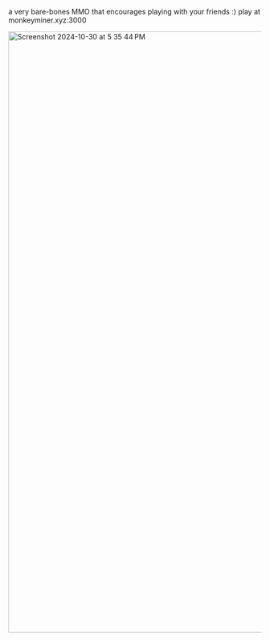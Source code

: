 a very bare-bones MMO that encourages playing with your friends :)
play at monkeyminer.xyz:3000

<img width="1196" alt="Screenshot 2024-10-30 at 5 35 44 PM" src="https://github.com/user-attachments/assets/6dc218e3-b743-4e9b-885f-01716549b800">
